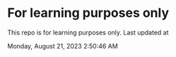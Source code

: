 # For learning purposes only
This repo is for learning purposes only.
Last updated at

Monday, August 21, 2023 2:50:46 AM

